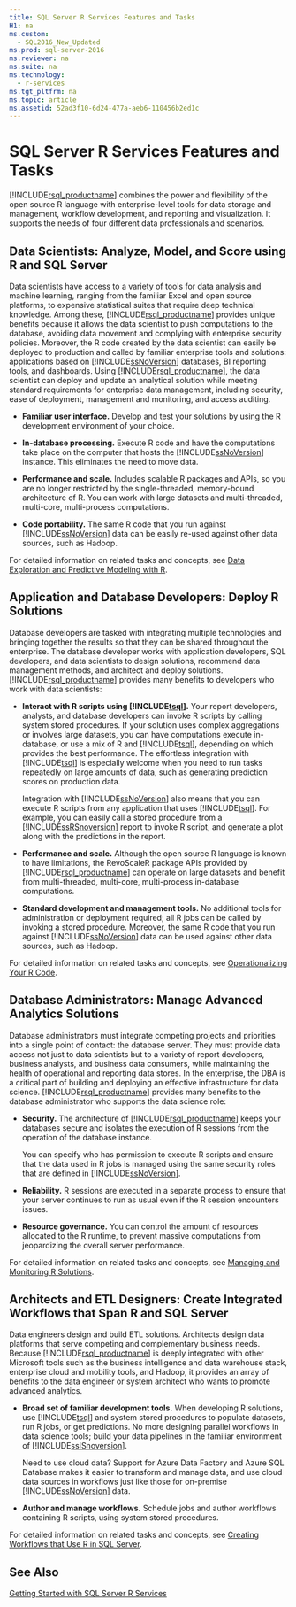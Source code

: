 ```yaml
---
title: SQL Server R Services Features and Tasks
H1: na
ms.custom: 
  - SQL2016_New_Updated
ms.prod: sql-server-2016
ms.reviewer: na
ms.suite: na
ms.technology: 
  - r-services
ms.tgt_pltfrm: na
ms.topic: article
ms.assetid: 52ad3f10-6d24-477a-aeb6-110456b2ed1c
---
```

# SQL Server R Services Features and Tasks
  [!INCLUDE[rsql_productname](../../Token/Other/rsql_productname_md.md)] combines the power and flexibility of the open source R language with enterprise\-level tools for data storage and management, workflow development, and reporting and visualization. It supports the needs of four different data professionals and scenarios.  
  
## Data Scientists: Analyze, Model, and Score using R and SQL Server  
 Data scientists have access to a variety of tools for data analysis and machine learning, ranging from the familiar Excel and open source platforms, to expensive statistical suites that require deep technical knowledge. Among these, [!INCLUDE[rsql_productname](../../Token/Other/rsql_productname_md.md)] provides unique benefits because  it allows the data scientist to push computations to the database, avoiding data movement and complying with enterprise security policies. Moreover,  the R code created by the data scientist can easily be deployed to production and called by familiar enterprise tools and solutions:  applications based on [!INCLUDE[ssNoVersion](../../Token/Other/ssNoVersion_md.md)] databases, BI reporting tools, and dashboards. Using [!INCLUDE[rsql_productname](../../Token/Other/rsql_productname_md.md)], the data scientist can deploy and update an analytical solution while meeting standard requirements for enterprise data management, including security, ease of deployment, management and monitoring, and access auditing.  
  
-   **Familiar user interface.**  Develop and test your solutions by using the R development environment of your choice.  
  
-   **In\-database processing.**  Execute R code and have the computations take place on the computer that hosts the [!INCLUDE[ssNoVersion](../../Token/Other/ssNoVersion_md.md)] instance. This eliminates the need to move data.  
  
-   **Performance and scale.**  Includes  scalable R packages and APIs, so you are no longer restricted by the single\-threaded, memory\-bound architecture of R. You can work with large datasets and multi\-threaded, multi\-core, multi\-process computations.  
    
-   **Code portability.**  The same R code that you run against [!INCLUDE[ssNoVersion](../../Token/Other/ssNoVersion_md.md)] data can be easily re\-used against other data sources, such as Hadoop.  
  
 For  detailed information on related tasks and concepts, see [Data Exploration and Predictive Modeling with R](../../Topics/TopicNameNotContainA/Data-Exploration-and-Predictive-Modeling-with-R.md).  
  
## Application and Database Developers: Deploy R Solutions  
 Database developers are tasked with integrating multiple technologies and bringing together the results so that they can be shared throughout the enterprise. The database developer works with application developers, SQL developers, and data scientists to design solutions, recommend data management methods, and architect and deploy solutions. [!INCLUDE[rsql_productname](../../Token/Other/rsql_productname_md.md)] provides many benefits to developers who work with data scientists:  
  
-   **Interact with R scripts using [!INCLUDE[tsql](../../Token/Other/tsql_md.md)].**  Your report developers, analysts, and database developers can invoke R scripts by calling system stored procedures. If your solution uses complex aggregations or involves large datasets, you can have computations execute in\-database, or use a mix of R and [!INCLUDE[tsql](../../Token/Other/tsql_md.md)], depending on which provides the best performance. The effortless integration with  [!INCLUDE[tsql](../../Token/Other/tsql_md.md)] is especially welcome when you need to run tasks repeatedly on large amounts of data, such as generating prediction scores on production data.  
  
     Integration with [!INCLUDE[ssNoVersion](../../Token/Other/ssNoVersion_md.md)] also means that you can execute R scripts from any application that uses [!INCLUDE[tsql](../../Token/Other/tsql_md.md)]. For example, you can easily call a stored procedure from a [!INCLUDE[ssRSnoversion](../../Token/Other/ssRSnoversion_md.md)] report to invoke R script, and generate a plot along with the predictions in the report.  
  
-   **Performance and scale.**  Although the open source R language is known to have limitations, the RevoScaleR package APIs provided by [!INCLUDE[rsql_productname](../../Token/Other/rsql_productname_md.md)] can operate on large datasets and benefit from multi\-threaded, multi\-core, multi\-process in\-database computations.  
  
-   **Standard development and management tools.**  No additional tools for administration or deployment required; all R jobs can be called by invoking a stored procedure. Moreover, the same R code that you run against [!INCLUDE[ssNoVersion](../../Token/Other/ssNoVersion_md.md)] data can be used against other data sources, such as Hadoop.  
  
 For  detailed information on related tasks and concepts, see [Operationalizing Your R Code](../../Topics/TopicNameNotContainA/Operationalizing-Your-R-Code.md).  
  
## Database Administrators: Manage Advanced Analytics Solutions  
 Database administrators must integrate competing projects and priorities into a single point of contact: the database server. They must provide data access not just to data scientists but to a variety of report developers, business analysts, and business data consumers, while maintaining the health of operational and reporting data stores. In the enterprise, the DBA is a critical part of building and deploying an effective infrastructure for data science. [!INCLUDE[rsql_productname](../../Token/Other/rsql_productname_md.md)] provides many benefits to the database administrator who supports the data science role:  
  
-   **Security.**  The architecture of [!INCLUDE[rsql_productname](../../Token/Other/rsql_productname_md.md)] keeps your databases secure and isolates the execution of R sessions from the operation of the database instance.  
  
     You can specify who has permission to execute R scripts and ensure that the data used in R jobs is managed using the same security roles that are defined in [!INCLUDE[ssNoVersion](../../Token/Other/ssNoVersion_md.md)].  
  
-   **Reliability.**  R sessions are executed in a separate process to ensure that your server continues to run as usual even if the R session encounters issues.  
  
-   **Resource governance.**  You can control the amount of resources allocated to the R runtime, to prevent massive computations from jeopardizing the overall server performance.  
  
 For  detailed information on related tasks and concepts, see [Managing and Monitoring R Solutions](../../Topics/TopicNameNotContainA/Managing-and-Monitoring-R-Solutions.md).  
  
## Architects and ETL Designers: Create Integrated Workflows that Span R and SQL Server  
 Data engineers design and build ETL solutions. Architects design data platforms that serve competing and complementary business needs. Because [!INCLUDE[rsql_productname](../../Token/Other/rsql_productname_md.md)] is deeply integrated with other Microsoft tools such as the business intelligence and data warehouse stack, enterprise cloud and mobility tools, and Hadoop, it provides an array of benefits to the data engineer or system architect who wants to promote advanced analytics.  
  
-   **Broad set of familiar development tools.**  When developing R solutions, use [!INCLUDE[tsql](../../Token/Other/tsql_md.md)] and system stored procedures to populate datasets, run R jobs, or get predictions. No more designing parallel workflows in data science tools; build your data pipelines in the familiar environment of [!INCLUDE[ssISnoversion](../../Token/Other/ssISnoversion_md.md)].  
  
     Need to use cloud data? Support for Azure Data Factory and Azure SQL Database makes it easier to transform and manage data, and use cloud data sources in workflows just like those for on\-premise [!INCLUDE[ssNoVersion](../../Token/Other/ssNoVersion_md.md)] data.  
  
-   **Author and manage workflows.**  Schedule jobs and author workflows containing R scripts, using system stored procedures.  
  
 For  detailed information on related tasks and concepts, see [Creating Workflows that Use R in SQL Server](../../Topics/TopicNameNotContainA/Creating-Workflows-that-Use-R-in-SQL-Server.md).  
  
## See Also  
 [Getting Started with SQL Server R Services](../../Topics/TopicNameNotContainA/Getting-Started-with-SQL-Server-R-Services.md)  
  
  